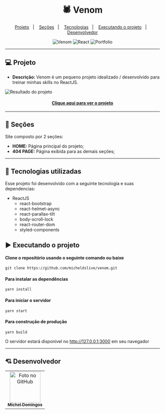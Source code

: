 <h1 align="center">
  🕷 Venom
</h1>

<p align="center">
  <a href="#-projeto">Projeto</a>&nbsp;&nbsp;&nbsp;|&nbsp;&nbsp;&nbsp;
  <a href="#-seções">Seções</a>&nbsp;&nbsp;&nbsp;|&nbsp;&nbsp;&nbsp;
  <a href="#-tecnologias-utilizadas">Tecnologias</a>&nbsp;&nbsp;&nbsp;|&nbsp;&nbsp;&nbsp;
  <a href="#%EF%B8%8F-executando-o-projeto">Executando o projeto</a>&nbsp;&nbsp;&nbsp;|&nbsp;&nbsp;&nbsp;
  <a href="#-desenvolvedor">Desenvolvedor</a>
</p>

<p align="center">
  <img alt="Venom" src="https://img.shields.io/static/v1?label=venom&message=carnage&color=red&labelColor=grey">
  
  <img alt="React" src="https://img.shields.io/static/v1?label=stack&message=React&color=red&labelColor=grey">
  
  <img alt="Portfolio" src="https://img.shields.io/static/v1?label=portfolio&message=VENOM&color=red&labelColor=grey">
</p>

---

## 💻 Projeto

- **Descrição:** Venom é um pequeno projeto idealizado / desenvolvido para treinar minhas skills no ReactJS.

![Resultado do projeto](demo/demo.gif)

<h4 align="center"><a href="https://venom-carnage.vercel.app/">Clique aqui para ver o projeto</a></h4>

---

## 📌 Seções
Site composto por 2 seções:

- **HOME:** Página principal do projeto;
- **404 PAGE:** Página exibida para as demais seções;

---

## 🚀 Tecnologias utilizadas
Esse projeto foi desenvolvido com a seguinte tecnologia e suas dependencias:

- ReactJS
    - react-bootstrap
    - react-helmet-async
    - react-parallax-tilt
    - body-scroll-lock
    - react-router-dom
    - styled-components

## ▶️ Executando o projeto

#### Clone o repositório usando o seguinte comando ou baixe

```
git clone https://github.com/micheldslive/venom.git
```

#### Para instalar as dependências

```
yarn install
```

#### Para iniciar o servidor

```
yarn start
```

#### Para construção de produção

```
yarn build
```

O servidor estará disponível no http://127.0.0.1:3000 em seu navegador

---

## 💘 Desenvolvedor<br>
<table>
  <tr>
    <td align="center">
      <a href="https://github.com/micheldslive">
        <img src="https://avatars.githubusercontent.com/u/55795597?v=4" width="100" alt="Foto no GitHub"/><br>
        <sub>
          <b>Michel Domingos</b>
        </sub>
      </a>
    </td>
  </tr>
</table>